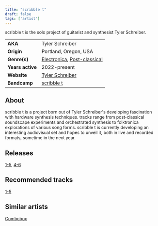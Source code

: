 ```yaml
---
title: "scribble t"
draft: false
tags: ['artist']
---
```


scribble t is the solo project of guitarist and synthesist Tyler Schreiber.

|                  |                                                                                  |
| ---------------- | -------------------------------------------------------------------------------- |
| **AKA**          | Tyler Schreiber                                                                  |
| **Origin**       | Portland, Oregon, USA                                                            |
| **Genre(s)**     | [Electronica](genres/Electronica.md), [Post-classical](genres/Post-classical.md) |
| **Years active** | 2022-present                                                                     |
| **Website**      | [Tyler Schreiber](tylerschreiber.com)                                            |
| **Bandcamp**     | [scribble t](https://scribble-t.bandcamp.com)                                    |

## About
scribble t is a project born out of Tyler Schreiber's developing fascination with hardware synthesis techniques. tracks range from post-classical soundscape experiments and orchestrated synthesis to folktronica explorations of various song forms.
scribble t is currently developing an interesting audiovisual set and hopes to unveil it, both in live and recorded formats, sometime in the next year.

## Releases
[1-5](releases/scribble%20t/1-5.md), [4-6](releases/scribble%20t/4-6.md)

## Recommended tracks
[1-5](tracks/scribble%20t/1-5.md)

## Similar artists
[Combobox](artists/Combobox.md)